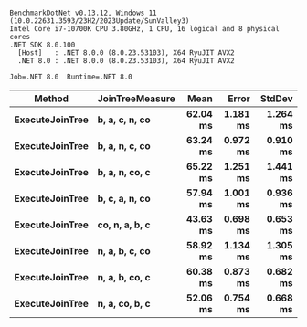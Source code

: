 ```

BenchmarkDotNet v0.13.12, Windows 11 (10.0.22631.3593/23H2/2023Update/SunValley3)
Intel Core i7-10700K CPU 3.80GHz, 1 CPU, 16 logical and 8 physical cores
.NET SDK 8.0.100
  [Host]   : .NET 8.0.0 (8.0.23.53103), X64 RyuJIT AVX2
  .NET 8.0 : .NET 8.0.0 (8.0.23.53103), X64 RyuJIT AVX2

Job=.NET 8.0  Runtime=.NET 8.0  

```
| Method          | JoinTreeMeasure | Mean     | Error    | StdDev   |
|---------------- |---------------- |---------:|---------:|---------:|
| **ExecuteJoinTree** | **b, a, c, n, co**  | **62.04 ms** | **1.181 ms** | **1.264 ms** |
| **ExecuteJoinTree** | **b, a, n, c, co**  | **63.24 ms** | **0.972 ms** | **0.910 ms** |
| **ExecuteJoinTree** | **b, a, n, co, c**  | **65.22 ms** | **1.251 ms** | **1.441 ms** |
| **ExecuteJoinTree** | **b, c, a, n, co**  | **57.94 ms** | **1.001 ms** | **0.936 ms** |
| **ExecuteJoinTree** | **co, n, a, b, c**  | **43.63 ms** | **0.698 ms** | **0.653 ms** |
| **ExecuteJoinTree** | **n, a, b, c, co**  | **58.92 ms** | **1.134 ms** | **1.305 ms** |
| **ExecuteJoinTree** | **n, a, b, co, c**  | **60.38 ms** | **0.873 ms** | **0.682 ms** |
| **ExecuteJoinTree** | **n, a, co, b, c**  | **52.06 ms** | **0.754 ms** | **0.668 ms** |
